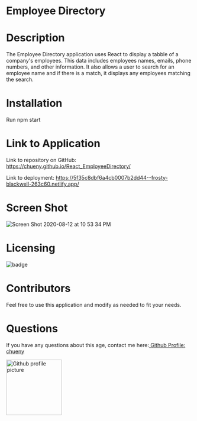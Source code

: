 # Employee Directory
 
# Description
The Employee Directory application uses React to display a tabble of a company's employees. This data includes employees names, emails, phone numbers, and other information.  It also allows a user to search for an employee name and if there is a match, it displays any employees matching the search. 
 
# Installation
Run npm start

# Link to Application 
Link to repository on GitHub: https://chueny.github.io/React_EmployeeDirectory/

Link to deployment: https://5f35c8dbf6a4cb0007b2dd44--frosty-blackwell-263c60.netlify.app/ 

# Screen Shot
![Screen Shot 2020-08-12 at 10 53 34 PM](https://user-images.githubusercontent.com/17972802/90092512-b712a100-dcee-11ea-9b44-f5ac6e89875e.png)

# Licensing
<img src="https://img.shields.io/badge/License-${data.license}-blue" alt="badge">

# Contributors
Feel free to use this application and modify as needed to fit your needs.

# Questions
 If you have any questions about this age, contact me here:<a href="https://github.com/chueny"> Github Profile: chueny</a>

<img src="https://avatars1.githubusercontent.com/u/17972802?v=4" alt="Github profile picture" width="150">
